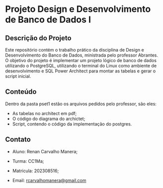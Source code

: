 # Projeto Design e Desenvolvimento de Banco de Dados I

## Descrição do Projeto
Este repositório contém o trabalho prático da disciplina de Design e Desenvolvimento do Banco de Dados, ministrada pelo professor Abrantes. O objetivo do projeto é implementar um projeto lógico de banco de dados utilizando o PostgreSQL, utilizando o terminal do Linux como ambiente de desenvolvimento e SQL Power Architect para montar as tabelas e gerar o script inicial.

## Conteúdo
Dentro da pasta pset1 estão os arquivos pedidos pelo professor, são eles:
- As tabelas no architect em pdf;
- O código do diagrama do archictet;
- Script, contendo o código da implementação do postgres.

## Contato

- Aluno: Renan Carvalho Manera;

- Turma: CC1Ma;

- Matrícula: 202308516;

- Email: rcarvalhomanera@gmail.com 
